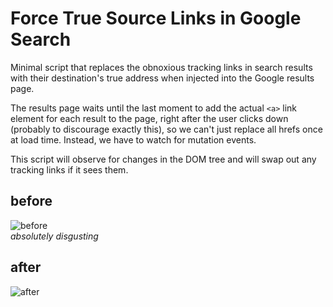 
# Force True Source Links in Google Search

Minimal script that replaces the obnoxious tracking links in search results with their 
destination's true address when injected into the Google results page.

The results page waits until the last moment to add the actual `<a>` link element for each result to the page,
right after the user clicks down (probably to discourage exactly this), so we can't just replace all hrefs once
at load time. Instead, we have to watch for mutation events.

This script will observe for changes in the DOM tree and will swap out any tracking links if it sees them.
  
## before  
![before](https://www.cs.utexas.edu/~angg/google-true-source-links-examples/a.gif)  
*absolutely disgusting*   

## after
![after](https://www.cs.utexas.edu/~angg/google-true-source-links-examples/b.gif)
  

